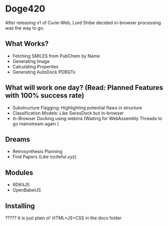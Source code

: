 # Doge420

After releasing v1 of Curie-Web, Lord Shibe decided in-browser processing was the way to go. 

## What Works?

* Fetching SMILES from PubChem by Name
* Generating Image
* Calculating Properties
* Generating AutoDock PDBQTs

## What will work one day? (Read: Planned Features with 100% success rate)

* Substructure Flagging: Highlighting potential flaws in structure
* Classification Models: Like SwissDock but in-browser 
* In-Browser Docking using webina (Waiting for WebAssembly Threads to go mainstream again )

## Dreams

* Retrosynthesis Planning
* Find Papers (Like inciteful.xyz)

## Modules

* RDKitJS
* OpenBabelJS

## Installing
 
????? It is just plain ol' HTML+JS+CSS in the docs folder